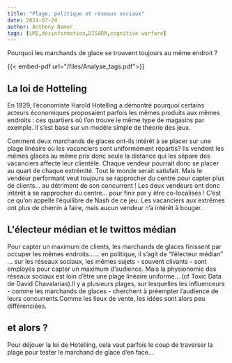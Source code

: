 ```yaml
---
title: "Plage, politique et réseaux sociaux"
date: 2024-07-24
author: Anthony Namor
tags: [LMI,désinformation,DISARM,cognitive warfare]
---
```


Pourquoi les marchands de glace se trouvent toujours au même endroit ?

{{< embed-pdf url="/files/Analyse_tags.pdf">}}

## La loi de Hotteling

En 1929, l’économiste Harold Hotelling a démontré pourquoi certains acteurs économiques proposaient parfois les mêmes produits aux mêmes endroits : ces quartiers où l’on trouve le même type de magasins par exemple. 
Il s’est basé sur un modèle simple de théorie des jeux.

Comment deux marchands de glaces ont-ils intérêt à se placer sur une plage linéaire où les vacanciers sont uniformément répartis?
Ils vendent les mêmes glaces au même prix donc seule la distance qui les sépare des vacanciers affecte leur clientèle.
Chaque vendeur pourrait donc se placer au quart de chaque extrémité. Tout le monde serait satisfait.
Mais le vendeur performant veut toujours se rapprocher du centre pour capter plus de clients... au détriment de son concurrent !
Les deux vendeurs ont donc intérêt à se rapprocher du centre... pour finir par y être co-localisés !
C’est ce qu’on appelle l’équilibre de Nash de ce jeu.
Les vacanciers aux extrêmes ont plus de chemin à faire, mais aucun vendeur n’a intérêt à bouger.

## L'électeur médian et le twittos médian

Pour capter un maximum de clients, les marchands de glaces finissent par occuper les mêmes endroits...... en politique, il s’agit de “l’électeur médian” ... sur les réseaux sociaux, les mêmes sujets - souvent clivants - sont employés pour capter un maximum d’audience. Mais la physionomie des réseaux sociaux est loin d’être une plage linéaire uniforme... (cf Toxic Data de David Chavalarias).Il y a plusieurs plages, sur lesquelles les influenceurs - comme les marchands de glaces - cherchent à préempter l’audience de leurs concurrents.Comme les lieux de vente, les idées sont alors peu différenciées.

## et alors ?
Pour déjouer la loi de Hotelling, cela vaut parfois le coup de traverser la plage pour tester le marchand de glace
d’en face...


